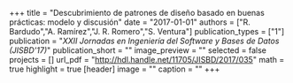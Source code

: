 +++
title = "Descubrimiento de patrones de diseño basado en buenas prácticas: modelo y discusión"
date = "2017-01-01"
authors = ["R. Bardudo","A. Ramírez","J. R. Romero","S. Ventura"]
publication_types = ["1"]
publication = "_XXII Jornadas en Ingeniería del Software y Bases de Datos (JISBD'17)_"
publication_short = ""
image_preview = ""
selected = false
projects = []
url_pdf = "http://hdl.handle.net/11705/JISBD/2017/035"
math = true
highlight = true
[header]
image = ""
caption = ""
+++


